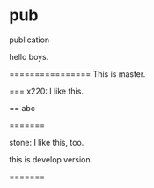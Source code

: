 pub
===

publication

hello boys.


================
This is master.

===
x220: I like this.

==
abc

=======

stone: I like this, too.


this is develop version.



=======

